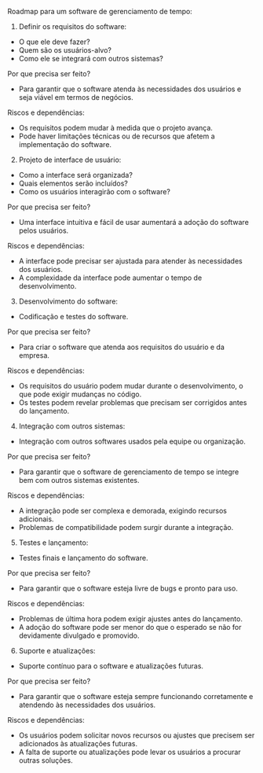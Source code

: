 Roadmap para um software de gerenciamento de tempo:

1.  Definir os requisitos do software:

* O que ele deve fazer?
* Quem são os usuários-alvo?
* Como ele se integrará com outros sistemas?

Por que precisa ser feito?

* Para garantir que o software atenda às necessidades dos usuários e seja viável em termos de negócios.

Riscos e dependências:

* Os requisitos podem mudar à medida que o projeto avança.
* Pode haver limitações técnicas ou de recursos que afetem a implementação do software.

2.  Projeto de interface de usuário:

* Como a interface será organizada?
* Quais elementos serão incluídos?
* Como os usuários interagirão com o software?

Por que precisa ser feito?

* Uma interface intuitiva e fácil de usar aumentará a adoção do software pelos usuários.

Riscos e dependências:

* A interface pode precisar ser ajustada para atender às necessidades dos usuários.
* A complexidade da interface pode aumentar o tempo de desenvolvimento.

3.  Desenvolvimento do software:

* Codificação e testes do software.

Por que precisa ser feito?

* Para criar o software que atenda aos requisitos do usuário e da empresa.

Riscos e dependências:

* Os requisitos do usuário podem mudar durante o desenvolvimento, o que pode exigir mudanças no código.
* Os testes podem revelar problemas que precisam ser corrigidos antes do lançamento.

4.  Integração com outros sistemas:

* Integração com outros softwares usados pela equipe ou organização.

Por que precisa ser feito?

* Para garantir que o software de gerenciamento de tempo se integre bem com outros sistemas existentes.

Riscos e dependências:

* A integração pode ser complexa e demorada, exigindo recursos adicionais.
* Problemas de compatibilidade podem surgir durante a integração.

5.  Testes e lançamento:

* Testes finais e lançamento do software.

Por que precisa ser feito?

* Para garantir que o software esteja livre de bugs e pronto para uso.

Riscos e dependências:

* Problemas de última hora podem exigir ajustes antes do lançamento.
* A adoção do software pode ser menor do que o esperado se não for devidamente divulgado e promovido.

6.  Suporte e atualizações:

* Suporte contínuo para o software e atualizações futuras.

Por que precisa ser feito?

* Para garantir que o software esteja sempre funcionando corretamente e atendendo às necessidades dos usuários.

Riscos e dependências:

* Os usuários podem solicitar novos recursos ou ajustes que precisem ser adicionados às atualizações futuras.
* A falta de suporte ou atualizações pode levar os usuários a procurar outras soluções.
